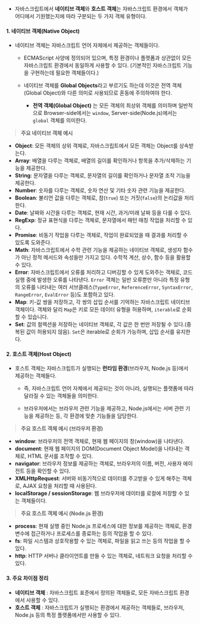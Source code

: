 - 자바스크립트에서 **네이티브 객체**와 **호스트 객체**는 자바스크립트 환경에서 객체가 어디에서 기원했는지에 따라 구분되는 두 가지 객체 유형이다.


#### 1. 네이티브 객체(Native Object)

- 네이티브 객체는 자바스크립트 언어 자체에서 제공하는 객체들이다.
	- ECMAScript 사양에 정의되어 있으며, 특정 환경이나 플랫폼과 상관없이 모든 자바스크립트 환경에서 동일하게 사용할 수 있다. (기본적인 자바스크립트 기능을 구현하는데 필요한 객체들이다.)
	  
    - 네이티브 객체를 **Global Objects**라고 부르기도 하는데 이것은 전역 객체(Global Object)와 다른 의미로 사용되므로 혼동에 주의하여야 한다.
        - **전역 객체(Global Object)** 는 모든 객체의 최상위 객체를 의미하며 일반적으로 Browser-side에서는 `window`, Server-side(Node.js)에서는 `global` 객체를 의미한다.

> **주요 네이티브 객체 예시**
- **Object**: 모든 객체의 상위 객체로, 자바스크립트에서 모든 객체는 Object를 상속받는다.
- **Array**: 배열을 다루는 객체로, 배열의 길이를 확인하거나 항목을 추가/삭제하는 기능을 제공한다.
- **String**: 문자열을 다루는 객체로, 문자열의 길이를 확인하거나 문자열 조작 기능을 제공한다.
- **Number**: 숫자를 다루는 객체로, 숫자 연산 및 기타 숫자 관련 기능을 제공한다.
- **Boolean**: 불리언 값을 다루는 객체로, 참(`true`) 또는 거짓(`false`)의 논리값을 처리한다.
- **Date**: 날짜와 시간을 다루는 객체로, 현재 시간, 과거/미래 날짜 등을 다룰 수 있다.
- **RegExp**: 정규 표현식을 다루는 객체로, 문자열에서 패턴 매칭 작업을 처리할 수 있다.
- **Promise**: 비동기 작업을 다루는 객체로, 작업이 완료되었을 때 결과를 처리할 수 있도록 도와준다.
- **Math**: 자바스크립트에서 수학 관련 기능을 제공하는 네이티브 객체로, 생성자 함수가 아닌 정적 메서드와 속성들만 가지고 있다. 수학적 계산, 상수, 함수 등을 활용할 수 있다.
- **Error**: 자바스크립트에서 오류를 처리하고 디버깅할 수 있게 도와주는 객체로, 코드 실행 중에 발생한 오류를 나타낸다. `Error` 객체는 일반 오류뿐만 아니라 특정 유형의 오류를 나타내는 여러 서브클래스(`TypeError`, `ReferenceError`, `SyntaxError`, `RangeError`, `EvalError` 등)도 포함하고 있다.
- **Map**: 키-값 쌍을 저장하고, 각 쌍의 삽입 순서를 기억하는 자바스크립트 네이티브 객체이다. 객체와 달리 `Map`은 키로 모든 데이터 유형을 허용하며, `iterable`로 순회할 수 있습니다.
- **Set**: 값의 컬렉션을 저장하는 네이티브 객체로, 각 값은 한 번만 저장될 수 있다.(중복된 값이 허용되지 않음). `Set`은 iterable로 순회가 가능하며, 삽입 순서를 유지한다.


#### 2. 호스트 객체(Host Object)

- 호스트 객체는 자바스크립트가 실행되는 **런타임 환경**(브라우저, Node.js 등)에서 제공하는 객체들다.
	- 즉, 자바스크립트 언어 자체에서 제공되는 것이 아니라, 실행되는 플랫폼에 따라 달라질 수 있는 객체들을 의미한다.
	  
	- 브라우저에서는 브라우저 관련 기능을 제공하고, Node.js에서는 서버 관련 기능을 제공하는 등, 각 환경에 맞춘 기능들을 담당한다.

> **주요 호스트 객체 예시 (브라우저 환경)**
- **window**: 브라우저의 전역 객체로, 현재 웹 페이지의 창(window)을 나타낸다.
- **document**: 현재 웹 페이지의 DOM(Document Object Model)을 나타내는 객체로, HTML 문서를 조작할 수 있다.
- **navigator**: 브라우저 정보를 제공하는 객체로, 브라우저의 이름, 버전, 사용자 에이전트 등을 확인할 수 있다.
- **XMLHttpRequest**: 서버와 비동기적으로 데이터를 주고받을 수 있게 해주는 객체로, AJAX 요청을 처리할 때 사용된다.
- **localStorage / sessionStorage**: 웹 브라우저에 데이터를 로컬에 저장할 수 있는 객체들이다.

> **주요 호스트 객체 예시 (Node.js 환경)**
- **process**: 현재 실행 중인 Node.js 프로세스에 대한 정보를 제공하는 객체로, 환경 변수에 접근하거나 프로세스를 종료하는 등의 작업을 할 수 있다.
- **fs**: 파일 시스템과 상호작용할 수 있는 객체로, 파일을 읽고 쓰는 등의 작업을 할 수 있다.
- **http**: HTTP 서버나 클라이언트를 만들 수 있는 객체로, 네트워크 요청을 처리할 수 있다.


#### 3. 주요 차이점 정리

 - **네이티브 객체** : 자바스크립트 표준에서 정의된 객체들로, 모든 자바스크립트 환경에서 사용할 수 있다.
 - **호스트 객체** : 자바스크립트가 실행되는 환경에서 제공하는 객체들로, 브라우저, Node.js 등의 특정 플랫폼에서만 사용할 수 있다.

